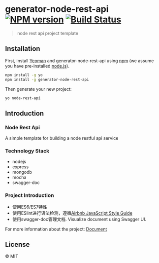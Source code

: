 # generator-node-rest-api [![NPM version][npm-image]][npm-url] [![Build Status][travis-image]][travis-url]
> node rest api project template

## Installation

First, install [Yeoman](http://yeoman.io) and generator-node-rest-api using [npm](https://www.npmjs.com/) (we assume you have pre-installed [node.js](https://nodejs.org/)).

```bash
npm install -g yo
npm install -g generator-node-rest-api
```

Then generate your new project:

```bash
yo node-rest-api
```

## Introduction

### Node Rest Api

A simple template for building a node restful api service

### Technology Stack
- nodejs
- express
- mongodb
- mocha
- swagger-doc

### Project Introduction
- 使用ES6/ES7特性
- 使用ESlint进行语法检测，遵循[Airbnb JavaScript Style Guide](https://github.com/airbnb/javascript)
- 使用swagger-doc管理文档. Visualize document using Swagger UI.

For more information about the project: [Document](generators/app/templates/express-rest-api/README.md)

## License

 © MIT


[npm-image]: https://badge.fury.io/js/generator-node-rest-api.svg
[npm-url]: https://npmjs.org/package/generator-node-rest-api
[travis-image]: https://travis-ci.org/Cody2333/generator-node-rest-api.svg?branch=master
[travis-url]: https://travis-ci.org/Cody2333/generator-node-rest-api
